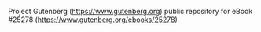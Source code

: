 Project Gutenberg (https://www.gutenberg.org) public repository for eBook #25278 (https://www.gutenberg.org/ebooks/25278)
